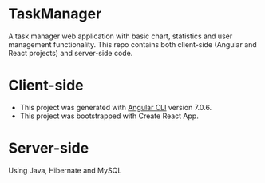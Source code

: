 # TaskManager
A task manager web application with basic chart, statistics and user management functionality. This repo contains both client-side (Angular and React projects) and server-side code.

# Client-side
* This project was generated with [Angular CLI](https://github.com/angular/angular-cli) version 7.0.6.
* This project was bootstrapped with Create React App.

# Server-side
Using Java, Hibernate and MySQL

